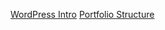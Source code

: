 [WordPress Intro](http://owenroberts.github.io/mmp350/week1/index.html)
[Portfolio Structure](http://owenroberts.github.io/mmp350/week1/portfolio.html)